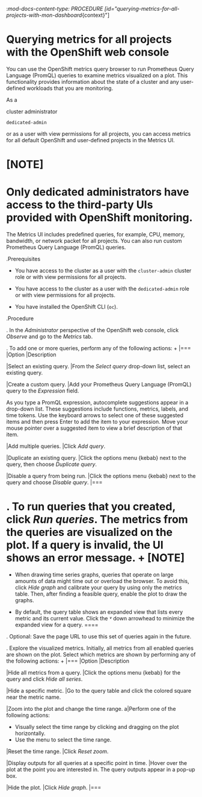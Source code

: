 :_mod-docs-content-type: PROCEDURE
[id="querying-metrics-for-all-projects-with-mon-dashboard_{context}"]
# Querying metrics for all projects with the OpenShift web console



You can use the OpenShift metrics query browser to run Prometheus Query Language (PromQL) queries to examine metrics visualized on a plot. This functionality provides information about the state of a cluster and any user-defined workloads that you are monitoring.

As a

cluster administrator


`dedicated-admin`

or as a user with view permissions for all projects, you can access metrics for all default OpenShift and user-defined projects in the Metrics UI.


[NOTE]
====
Only dedicated administrators have access to the third-party UIs provided with OpenShift monitoring.
====


The Metrics UI includes predefined queries, for example, CPU, memory, bandwidth, or network packet for all projects. You can also run custom Prometheus Query Language (PromQL) queries.

.Prerequisites


* You have access to the cluster as a user with the `cluster-admin` cluster role or with view permissions for all projects.


* You have access to the cluster as a user with the `dedicated-admin` role or with view permissions for all projects.

* You have installed the OpenShift CLI (`oc`).

.Procedure

. In the *Administrator* perspective of the OpenShift web console, click *Observe* and go to the *Metrics* tab.

. To add one or more queries, perform any of the following actions:
+
|===
|Option |Description

|Select an existing query.
|From the *Select query* drop-down list, select an existing query.

|Create a custom query.
|Add your Prometheus Query Language (PromQL) query to the *Expression* field.

As you type a PromQL expression, autocomplete suggestions appear in a drop-down list. These suggestions include functions, metrics, labels, and time tokens.
Use the keyboard arrows to select one of these suggested items and then press Enter to add the item to your expression. Move your mouse pointer over a suggested item to view a brief description of that item.

|Add multiple queries. |Click *Add query*.

|Duplicate an existing query. |Click the options menu {kebab} next to the query, then choose *Duplicate query*.

|Disable a query from being run. |Click the options menu {kebab} next to the query and choose *Disable query*.
|===

. To run queries that you created, click *Run queries*. The metrics from the queries are visualized on the plot. If a query is invalid, the UI shows an error message.
+
[NOTE]
====
* When drawing time series graphs, queries that operate on large amounts of data might time out or overload the browser. To avoid this, click *Hide graph* and calibrate your query by using only the metrics table. Then, after finding a feasible query, enable the plot to draw the graphs.

* By default, the query table shows an expanded view that lists every metric and its current value. Click the *˅* down arrowhead to minimize the expanded view for a query.
====

. Optional: Save the page URL to use this set of queries again in the future.

. Explore the visualized metrics. Initially, all metrics from all enabled queries are shown on the plot. Select which metrics are shown by performing any of the following actions:
+
|===
|Option |Description

|Hide all metrics from a query. |Click the options menu {kebab} for the query and click *Hide all series*.

|Hide a specific metric. |Go to the query table and click the colored square near the metric name.

|Zoom into the plot and change the time range.
a|Perform one of the following actions:

* Visually select the time range by clicking and dragging on the plot horizontally.
* Use the menu to select the time range.

|Reset the time range. |Click *Reset zoom*.

|Display outputs for all queries at a specific point in time. |Hover over the plot at the point you are interested in. The query outputs appear in a pop-up box.

|Hide the plot. |Click *Hide graph*.
|===
